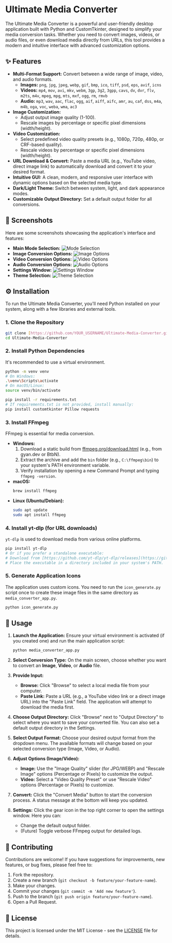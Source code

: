 # Ultimate Media Converter

The Ultimate Media Converter is a powerful and user-friendly desktop application built with Python and CustomTkinter, designed to simplify your media conversion tasks. Whether you need to convert images, videos, or audio files, or even download media directly from URLs, this tool provides a modern and intuitive interface with advanced customization options.

## ✨ Features

* **Multi-Format Support:** Convert between a wide range of image, video, and audio formats.
    * **Images:** `png`, `jpg`, `jpeg`, `webp`, `gif`, `bmp`, `ico`, `tiff`, `psd`, `eps`, `avif`, `icns`
    * **Videos:** `mp4`, `mov`, `avi`, `mkv`, `webm`, `3gp`, `3g2`, `3gpp`, `cavs`, `dv`, `dvr`, `flv`, `m2ts`, `m4v`, `mpeg`, `mpg`, `mts`, `mxf`, `ogg`, `rm`, `rmvb`
    * **Audio:** `mp3`, `wav`, `aac`, `flac`, `ogg`, `aif`, `aiff`, `aifc`, `amr`, `au`, `caf`, `dss`, `m4a`, `m4b`, `oga`, `voc`, `weba`, `wma`, `ac3`
* **Image Customization:**
    * Adjust output image quality (1-100).
    * Rescale images by percentage or specific pixel dimensions (width/height).
* **Video Customization:**
    * Select predefined video quality presets (e.g., 1080p, 720p, 480p, or CRF-based quality).
    * Rescale videos by percentage or specific pixel dimensions (width/height).
* **URL Download & Convert:** Paste a media URL (e.g., YouTube video, direct image link) to automatically download and convert it to your desired format.
* **Intuitive GUI:** A clean, modern, and responsive user interface with dynamic options based on the selected media type.
* **Dark/Light Theme:** Switch between system, light, and dark appearance modes.
* **Customizable Output Directory:** Set a default output folder for all conversions.

## 📸 Screenshots

Here are some screenshots showcasing the application's interface and features:

* **Main Mode Selection:**
    ![Mode Selection](pic1.png)
* **Image Conversion Options:**
    ![Image Options](pic2.png)
* **Video Conversion Options:**
    ![Video Options](pic3.png)
* **Audio Conversion Options:**
    ![Audio Options](pic4.png)
* **Settings Window:**
    ![Settings Window](pic5.png)
* **Theme Selection:**
    ![Theme Selection](pic6.png)

## ⚙️ Installation

To run the Ultimate Media Converter, you'll need Python installed on your system, along with a few libraries and external tools.

### 1. Clone the Repository

```bash
git clone [https://github.com/YOUR_USERNAME/Ultimate-Media-Converter.git](https://github.com/YOUR_USERNAME/Ultimate-Media-Converter.git)
cd Ultimate-Media-Converter
```

### 2. Install Python Dependencies

It's recommended to use a virtual environment.

```bash
python -m venv venv
# On Windows:
.\venv\Scripts\activate
# On macOS/Linux:
source venv/bin/activate

pip install -r requirements.txt
# If requirements.txt is not provided, install manually:
pip install customtkinter Pillow requests
```

### 3. Install FFmpeg

FFmpeg is essential for media conversion.

* **Windows:**
    1.  Download a static build from [ffmpeg.org/download.html](https://ffmpeg.org/download.html) (e.g., from gyan.dev or BtbN).
    2.  Extract the archive and add the `bin` folder (e.g., `C:\ffmpeg\bin`) to your system's PATH environment variable.
    3.  Verify installation by opening a new Command Prompt and typing `ffmpeg -version`.
* **macOS:**
    ```bash
    brew install ffmpeg
    ```
* **Linux (Ubuntu/Debian):**
    ```bash
    sudo apt update
    sudo apt install ffmpeg
    ```

### 4. Install yt-dlp (for URL downloads)

`yt-dlp` is used to download media from various online platforms.

```bash
pip install yt-dlp
# Or if you prefer a standalone executable:
# Download from [https://github.com/yt-dlp/yt-dlp/releases](https://github.com/yt-dlp/yt-dlp/releases)
# Place the executable in a directory included in your system's PATH.
```

### 5. Generate Application Icons

The application uses custom icons. You need to run the `icon_generate.py` script once to create these image files in the same directory as `media_converter_app.py`.

```bash
python icon_generate.py
```

## 🚀 Usage

1.  **Launch the Application:**
    Ensure your virtual environment is activated (if you created one) and run the main application script:
    ```bash
    python media_converter_app.py
    ```

2.  **Select Conversion Type:**
    On the main screen, choose whether you want to convert an **Image**, **Video**, or **Audio** file.

3.  **Provide Input:**
    * **Browse:** Click "Browse" to select a local media file from your computer.
    * **Paste Link:** Paste a URL (e.g., a YouTube video link or a direct image URL) into the "Paste Link" field. The application will attempt to download the media first.

4.  **Choose Output Directory:**
    Click "Browse" next to "Output Directory" to select where you want to save your converted file. You can also set a default output directory in the Settings.

5.  **Select Output Format:**
    Choose your desired output format from the dropdown menu. The available formats will change based on your selected conversion type (Image, Video, or Audio).

6.  **Adjust Options (Image/Video):**
    * **Image:** Use the "Image Quality" slider (for JPG/WEBP) and "Rescale Image" options (Percentage or Pixels) to customize the output.
    * **Video:** Select a "Video Quality Preset" or use "Rescale Video" options (Percentage or Pixels) to customize.

7.  **Convert:**
    Click the "Convert Media" button to start the conversion process. A status message at the bottom will keep you updated.

8.  **Settings:**
    Click the gear icon in the top right corner to open the settings window. Here you can:
    * Change the default output folder.
    * (Future) Toggle verbose FFmpeg output for detailed logs.

## 🤝 Contributing

Contributions are welcome! If you have suggestions for improvements, new features, or bug fixes, please feel free to:

1.  Fork the repository.
2.  Create a new branch (`git checkout -b feature/your-feature-name`).
3.  Make your changes.
4.  Commit your changes (`git commit -m 'Add new feature'`).
5.  Push to the branch (`git push origin feature/your-feature-name`).
6.  Open a Pull Request.

## 📄 License

This project is licensed under the MIT License - see the [LICENSE](LICENSE) file for details.
